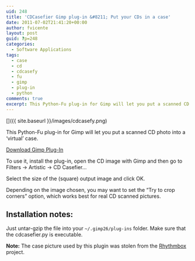 ```yaml
---
uid: 248
title: 'CDCasefier Gimp plug-in &#8211; Put your CDs in a case'
date: 2011-07-02T21:41:20+00:00
author: fvicente
layout: post
guid: ?p=248
categories:
  - Software Applications
tags:
  - case
  - cd
  - cdcasefy
  - fu
  - gimp
  - plug-in
  - python
comments: true
excerpt: This Python-Fu plug-in for Gimp will let you put a scanned CD photo into a virtual case
---
```

[<img src="{{ site.baseurl }}/images/cdcasefy.png" alt="" title="cdcasefy"/>]({{ site.baseurl }}/images/cdcasefy.png)

This Python-Fu plug-in for Gimp will let you put a scanned CD photo into a &#8216;virtual&#8217; case.

<a title="Download cdcasefier.tar.gz" markdown="0" href="{{ site.baseurl }}/files/cdcasefier.tar.gz" class="btn">Download Gimp Plug-In</a>

<!--more-->

To use it, install the plug-in, open the CD image with Gimp and then go to Filters -> Artistic -> CD Casefier&#8230;

Select the size of the (square) output image and click OK.

Depending on the image chosen, you may want to set the &#8220;Try to crop corners&#8221; option, which works best for real CD scanned pictures.

## Installation notes:

Just untar-gzip the file into your `~/.gimp26/plug-ins` folder. Make sure that the cdcasefier.py is executable.

**Note:** The case picture used by this plugin was stolen from the [Rhythmbox](https://wiki.gnome.org/Apps/Rhythmbox) project.

